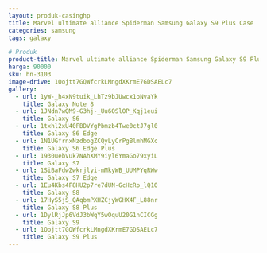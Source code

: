```yaml
---
layout: produk-casinghp
title: Marvel ultimate alliance Spiderman Samsung Galaxy S9 Plus Case
categories: samsung
tags: galaxy

# Produk
product-title: Marvel ultimate alliance Spiderman Samsung Galaxy S9 Plus Case
harga: 90000
sku: hn-3103
image-drive: 1Oojtt7GQWfcrkLMngdXKrmE7GDSAELc7
gallery:
  - url: 1yW-_h4xN9tuik_LhTz9bJUwcx1oNvaYk
    title: Galaxy Note 8
  - url: 1JNdn7wQM9-G3hj-_Uu6OSlOP_Kqj1eui
    title: Galaxy S6
  - url: 1txhl2xU40FBDVYgPbmzb4Twe0ctJ7gl0
    title: Galaxy S6 Edge
  - url: 1N1UGfrnxNzdbogZCQyLyCrPgBlmhMGXc
    title: Galaxy S6 Edge Plus
  - url: 1930uebVuk7NAhXMY9iyl6YmaGo79xyiL
    title: Galaxy S7
  - url: 1SiBaFdwZwkrjlyi-mMkyWB_UUMPYqRWw
    title: Galaxy S7 Edge
  - url: 1Eu4Kbs4F8HU2p7re7dUN-GcHcRp_lQ10
    title: Galaxy S8
  - url: 17HyS5jS_QAqbmPXHZCjyWGHX4F_L88nr
    title: Galaxy S8 Plus
  - url: 1DylRjJp6VdJ3bWqY5wOquU20G1nCICGg
    title: Galaxy S9
  - url: 1Oojtt7GQWfcrkLMngdXKrmE7GDSAELc7
    title: Galaxy S9 Plus
---
```

